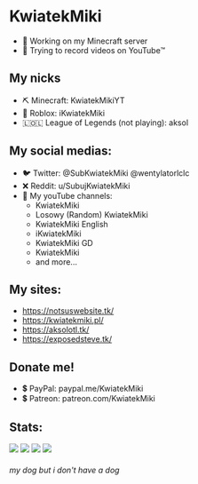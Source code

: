 # KwiatekMiki
- 💾 Working on my Minecraft server
- 👀 Trying to record videos on YouTube™️
## My nicks
- ⛏️ Minecraft: KwiatekMikiYT
- 👤 Roblox: iKwiatekMiki
- 🇱🇴🇱 League of Legends (not playing): aksol
## My social medias:
- 🐦 Twitter: @SubKwiatekMiki @wentylatorlclc
- ❌ Reddit: u/SubujKwiatekMiki
- 🔴 My youTube channels:
  - KwiatekMiki
  - Losowy (Random) KwiatekMiki
  - KwiatekMiki English
  - iKwiatekMiki
  - KwiatekMiki GD
  - KwiatekMiki
  - and more... 
## My sites:
- https://notsuswebsite.tk/
- https://kwiatekmiki.pl/
- https://aksolotl.tk/
- https://exposedsteve.tk/
## Donate me!
- 💲 PayPal: paypal.me/KwiatekMiki
- 💲 Patreon: patreon.com/KwiatekMiki
## Stats:
![](http://github-profile-summary-cards.vercel.app/api/cards/profile-details?username=KwiatekMiki&theme=default)
![](http://github-profile-summary-cards.vercel.app/api/cards/repos-per-language?username=KwiatekMiki&theme=default) ![](http://github-profile-summary-cards.vercel.app/api/cards/most-commit-language?username=KwiatekMiki&theme=default)
![](http://github-profile-summary-cards.vercel.app/api/cards/stats?username=KwiatekMiki&theme=default)
###### my dog but i don't have a dog
